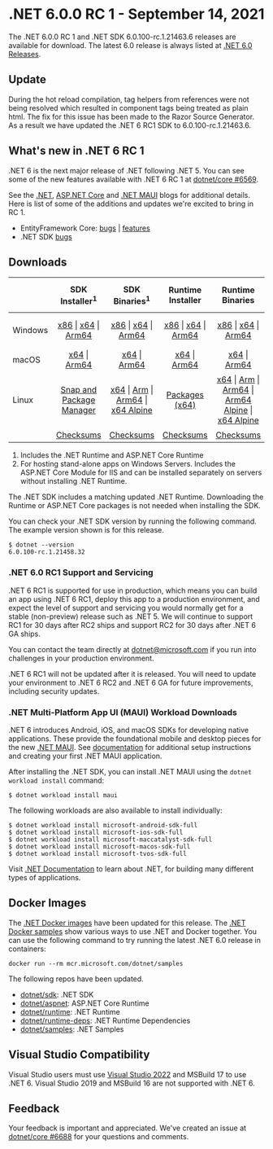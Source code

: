 # .NET 6.0.0 RC 1 - September 14, 2021

The .NET 6.0.0 RC 1 and .NET SDK 6.0.100-rc.1.21463.6 releases are available for download. The latest 6.0 release is always listed at [.NET 6.0 Releases](../README.md).

## Update
During the hot reload compilation, tag helpers from references were not being resolved which resulted in component tags being treated as plain html. The fix for this issue has been made to the Razor Source Generator. As a result we have updated the .NET 6 RC1 SDK to 6.0.100-rc.1.21463.6.

## What's new in .NET 6 RC 1

.NET 6 is the next major release of .NET following .NET 5. You can see some of the new features available with .NET 6 RC 1 at [dotnet/core #6569](https://github.com/dotnet/core/issues/6569).

See the [.NET][dotnet-blog], [ASP.NET Core][aspnet-blog] and [.NET MAUI][maui-blog] blogs for additional details.
Here is list of some of the additions and updates we're excited to bring in RC 1.

* EntityFramework Core: [bugs][ef_bugs] | [features][ef_features]
* .NET SDK [bugs][sdk_bugs]

## Downloads

|           | SDK Installer<sup>1</sup>                        | SDK Binaries<sup>1</sup>                 | Runtime Installer                                        | Runtime Binaries                                 | ASP.NET Core Runtime           |Windows Desktop Runtime          |
| --------- | :------------------------------------------:     | :----------------------:                 | :---------------------------:                            | :-------------------------:                      | :-----------------:            | :-----------------:            |
| Windows   | [x86][dotnet-sdk-win-x86.exe] \| [x64][dotnet-sdk-win-x64.exe] \| [Arm64][dotnet-sdk-win-arm64.exe] | [x86][dotnet-sdk-win-x86.zip] \| [x64][dotnet-sdk-win-x64.zip] \|  [Arm64][dotnet-sdk-win-arm64.zip] | [x86][dotnet-runtime-win-x86.exe] \| [x64][dotnet-runtime-win-x64.exe] \| [Arm64][dotnet-runtime-win-arm64.exe] | [x86][dotnet-runtime-win-x86.zip] \| [x64][dotnet-runtime-win-x64.zip] \| [Arm64][dotnet-runtime-win-arm64.zip] | [x86][aspnetcore-runtime-win-x86.exe] \| [x64][aspnetcore-runtime-win-x64.exe] \|<br/> [Hosting Bundle][dotnet-hosting-win.exe]<sup>2</sup> | [x86][windowsdesktop-runtime-win-x86.exe] \| [x64][windowsdesktop-runtime-win-x64.exe] \| [Arm64][windowsdesktop-runtime-win-Arm64.exe] |
| macOS     | [x64][dotnet-sdk-osx-x64.pkg] \| [Arm64][dotnet-sdk-osx-arm64.pkg] | [x64][dotnet-sdk-osx-x64.tar.gz]  \| [Arm64][dotnet-sdk-osx-arm64.tar.gz]  | [x64][dotnet-runtime-osx-x64.pkg] \| [Arm64][dotnet-runtime-osx-arm64.pkg] | [x64][dotnet-runtime-osx-x64.tar.gz] \| [Arm64][dotnet-runtime-osx-arm64.tar.gz] | [x64][aspnetcore-runtime-osx-x64.tar.gz] \| [Arm64][aspnetcore-runtime-osx-arm64.tar.gz]  | - |<sup>1</sup>
| Linux     |  [Snap and Package Manager](../install-linux.md) | [x64][dotnet-sdk-linux-x64.tar.gz] \| [Arm][dotnet-sdk-linux-arm.tar.gz] \| [Arm64][dotnet-sdk-linux-arm64.tar.gz] \| [x64 Alpine][dotnet-sdk-linux-musl-x64.tar.gz] | [Packages (x64)][linux-packages] | [x64][dotnet-runtime-linux-x64.tar.gz] \| [Arm][dotnet-runtime-linux-arm.tar.gz] \| [Arm64][dotnet-runtime-linux-arm64.tar.gz] \| [Arm64 Alpine][dotnet-runtime-linux-musl-arm64.tar.gz] \| [x64 Alpine][dotnet-runtime-linux-musl-x64.tar.gz] | [x64][aspnetcore-runtime-linux-x64.tar.gz]<sup>1</sup>  \| [Arm][aspnetcore-runtime-linux-arm.tar.gz] \| [Arm64][aspnetcore-runtime-linux-arm64.tar.gz]<sup>1</sup>  \| [x64 Alpine][aspnetcore-runtime-linux-musl-x64.tar.gz] \| [Arm64 Alpine][aspnetcore-runtime-linux-musl-arm64.tar.gz] | - | <sup>1</sup> |
|  | [Checksums][checksums-sdk]                             | [Checksums][checksums-sdk]                                      | [Checksums][checksums-runtime]                             | [Checksums][checksums-runtime]  | [Checksums][checksums-runtime]  | [Checksums][checksums-runtime]


1. Includes the .NET Runtime and ASP.NET Core Runtime
2. For hosting stand-alone apps on Windows Servers. Includes the ASP.NET Core Module for IIS and can be installed separately on servers without installing .NET Runtime.


The .NET SDK includes a matching updated .NET Runtime. Downloading the Runtime or ASP.NET Core packages is not needed when installing the SDK.

You can check your .NET SDK version by running the following command. The example version shown is for this release.

```console
$ dotnet --version
6.0.100-rc.1.21458.32
```
### .NET 6.0 RC1 Support and Servicing

.NET 6 RC1 is supported for use in production, which means you can build an app using .NET 6 RC1, deploy this app to a production environment, and expect the level of support and servicing you would normally get for a stable (non-preview) release such as .NET 5. We will continue to support RC1 for 30 days after RC2 ships and support RC2 for 30 days after .NET 6 GA ships.

You can contact the team directly at dotnet@microsoft.com if you run into challenges in your production environment.

.NET 6 RC1 will not be updated after it is released. You will need to update your environment to .NET 6 RC2 and .NET 6 GA for future improvements, including security updates.


### .NET Multi-Platform App UI (MAUI) Workload Downloads

.NET 6 introduces Android, iOS, and macOS SDKs for developing native applications. These provide the foundational mobile and desktop pieces for the new [.NET MAUI](https://github.com/dotnet/maui). See [documentation](https://learn.microsoft.com/dotnet/maui/get-started/installation) for additional setup instructions and creating your first .NET MAUI application.

After installing the .NET SDK, you can install .NET MAUI using the `dotnet workload install` command:

```console
$ dotnet workload install maui
```

The following workloads are also available to install individually:

```console
$ dotnet workload install microsoft-android-sdk-full
$ dotnet workload install microsoft-ios-sdk-full
$ dotnet workload install microsoft-maccatalyst-sdk-full
$ dotnet workload install microsoft-macos-sdk-full
$ dotnet workload install microsoft-tvos-sdk-full
```


Visit [.NET Documentation](https://learn.microsoft.com/dotnet/core/) to learn about .NET, for building many different types of applications.


## Docker Images

The [.NET Docker images](https://hub.docker.com/_/microsoft-dotnet) have been updated for this release. The [.NET Docker samples](https://github.com/dotnet/dotnet-docker/blob/main/samples/README.md) show various ways to use .NET and Docker together. You can use the following command to try running the latest .NET 6.0 release in containers:

```console
docker run --rm mcr.microsoft.com/dotnet/samples
```

The following repos have been updated.

* [dotnet/sdk](https://github.com/dotnet/dotnet-docker/blob/main/README.sdk.md): .NET SDK
* [dotnet/aspnet](https://github.com/dotnet/dotnet-docker/blob/main/README.aspnet.md): ASP.NET Core Runtime
* [dotnet/runtime](https://github.com/dotnet/dotnet-docker/blob/main/README.runtime.md): .NET Runtime
* [dotnet/runtime-deps](https://github.com/dotnet/dotnet-docker/blob/main/README.runtime.md): .NET Runtime Dependencies
* [dotnet/samples](https://github.com/dotnet/dotnet-docker/blob/main/README.samples.md): .NET Samples


## Visual Studio Compatibility

Visual Studio users must use [Visual Studio 2022](https://visualstudio.microsoft.com) and MSBuild 17 to use .NET 6.  Visual Studio 2019 and MSBuild 16 are not supported with .NET 6.


## Feedback

Your feedback is important and appreciated. We've created an issue at [dotnet/core #6688](https://github.com/dotnet/core/issues/6688) for your questions and comments.

[blob-runtime]: https://dotnetcli.blob.core.windows.net/dotnet/Runtime/
[blob-sdk]: https://dotnetcli.blob.core.windows.net/dotnet/Sdk/
[release-notes]: 6.0.0-rc.1.md

[checksums-runtime]: https://dotnetcli.blob.core.windows.net/dotnet/checksums/6.0.0-rc.1-sha.txt
[checksums-sdk]: https://dotnetcli.blob.core.windows.net/dotnet/checksums/6.0.0-rc.1-sha.txt

[linux-install]: https://learn.microsoft.com/dotnet/core/install/linux

[dotnet-blog]:  https://devblogs.microsoft.com/dotnet/announcing-net-6-rc1/
[aspnet-blog]: https://devblogs.microsoft.com/aspnet/asp-net-core-updates-in-net-6-rc-1
[maui-blog]: https://devblogs.microsoft.com/dotnet/update-on-dotnet-maui/
[ef_bugs]: https://github.com/dotnet/efcore/issues?q=is%3Aissue+milestone%3A6.0.0-rc1+is%3Aclosed+label%3Atype-bug
[ef_features]: https://github.com/dotnet/efcore/issues?q=is%3Aissue+milestone%3A6.0.0-rc1+is%3Aclosed+label%3Atype-enhancement

[aspnet_bugs]: https://github.com/aspnet/AspNetCore/issues?q=is%3Aissue+milestone%3A6.0.0-rc1+label%3ADone+label%3Abug
[aspnet_features]: https://github.com/aspnet/AspNetCore/issues?q=is%3Aissue+milestone%3A6.0.0-rc1+label%3ADone+label%3Aenhancement
[runtime_bugs]: https://github.com/dotnet/runtime/issues?utf8=%E2%9C%93&q=is%3Aissue+milestone%3A6.0+label%3Abug+
[runtime_features]: https://github.com/dotnet/runtime/issues?q=is%3Aissue+milestone%3A6.0+label%3Aenhancement

[sdk_bugs]: https://github.com/dotnet/sdk/issues?q=is%3Aissue+is%3Aclosed+milestone%3A6.0.1xx
[linux-packages]: ../install-linux.md


[//]: # ( Runtime 6.0.0-rc.1.21451.13)
[dotnet-runtime-linux-arm.tar.gz]: https://download.visualstudio.microsoft.com/download/pr/2a48f1cb-e22c-4e80-8f29-3f7e5bd48dcb/e747a6268462ab0bc999210d99f8cb16/dotnet-runtime-6.0.0-rc.1.21451.13-linux-arm.tar.gz
[dotnet-runtime-linux-arm64.tar.gz]: https://download.visualstudio.microsoft.com/download/pr/fccf0b2b-847f-4d10-922c-d10e48188bb7/0e3e03d3573f4e07337d9f7469e5fb3a/dotnet-runtime-6.0.0-rc.1.21451.13-linux-arm64.tar.gz
[dotnet-runtime-linux-musl-arm.tar.gz]: https://download.visualstudio.microsoft.com/download/pr/cdbbb1b6-9e9a-4bf8-8e31-709b6892422d/a8ff88abfdd6055ab21c497ee0ba5645/dotnet-runtime-6.0.0-rc.1.21451.13-linux-musl-arm.tar.gz
[dotnet-runtime-linux-musl-arm64.tar.gz]: https://download.visualstudio.microsoft.com/download/pr/e210ff92-a285-46d6-84c3-b65cbfd98d1b/581915718d78dd1c4d049e191e5fa917/dotnet-runtime-6.0.0-rc.1.21451.13-linux-musl-arm64.tar.gz
[dotnet-runtime-linux-musl-x64.tar.gz]: https://download.visualstudio.microsoft.com/download/pr/43f0420f-eace-4bac-845d-7ba41344c45e/d3e66c06444609aff096add39b2f5148/dotnet-runtime-6.0.0-rc.1.21451.13-linux-musl-x64.tar.gz
[dotnet-runtime-linux-x64.tar.gz]: https://download.visualstudio.microsoft.com/download/pr/24c9c4a7-03a8-42ed-9b83-1fcc7dd85e16/eb36df3559cc7ee3500c4b38f9949fa9/dotnet-runtime-6.0.0-rc.1.21451.13-linux-x64.tar.gz
[dotnet-runtime-osx-arm64.pkg]: https://download.visualstudio.microsoft.com/download/pr/882caec9-4114-41d9-8f50-18d09591ac72/a8f682edb8f7db4624df9e435628e761/dotnet-runtime-6.0.0-rc.1.21451.13-osx-arm64.pkg
[dotnet-runtime-osx-arm64.tar.gz]: https://download.visualstudio.microsoft.com/download/pr/ee2f49da-82d5-4aa0-8ca5-b4f69e5c2632/80dda33cc2beef778af12c150e66e118/dotnet-runtime-6.0.0-rc.1.21451.13-osx-arm64.tar.gz
[dotnet-runtime-osx-x64.pkg]: https://download.visualstudio.microsoft.com/download/pr/a8608d51-2363-4352-9102-f76d360deeea/d1c289e36f88b8eaa2e1464ae11d25c9/dotnet-runtime-6.0.0-rc.1.21451.13-osx-x64.pkg
[dotnet-runtime-osx-x64.tar.gz]: https://download.visualstudio.microsoft.com/download/pr/662c0cee-18f8-42da-b476-7111bda7cf9a/89a2b71cd00c12ec6158541e0dabfdcd/dotnet-runtime-6.0.0-rc.1.21451.13-osx-x64.tar.gz
[dotnet-runtime-win-arm64.exe]: https://download.visualstudio.microsoft.com/download/pr/0f9c758f-c41e-457d-b549-ba796d759b36/1295dbb5f9480b92805803ef6db82b8d/dotnet-runtime-6.0.0-rc.1.21451.13-win-arm64.exe
[dotnet-runtime-win-arm64.zip]: https://download.visualstudio.microsoft.com/download/pr/efddc729-e811-484e-b94c-0b834dfe5cdb/59e9fff8ae904b12aa6db5a6fa7b801b/dotnet-runtime-6.0.0-rc.1.21451.13-win-arm64.zip
[dotnet-runtime-win-x64.exe]: https://download.visualstudio.microsoft.com/download/pr/76fe5506-77bb-4d63-bdf0-ca7df0e53602/25d6641885253ec8427345438728d324/dotnet-runtime-6.0.0-rc.1.21451.13-win-x64.exe
[dotnet-runtime-win-x64.zip]: https://download.visualstudio.microsoft.com/download/pr/49e82f9b-976e-4930-965e-fa04dedef039/bf732bbeb65dbc4f8db9c456da98b7fb/dotnet-runtime-6.0.0-rc.1.21451.13-win-x64.zip
[dotnet-runtime-win-x86.exe]: https://download.visualstudio.microsoft.com/download/pr/78a2bfc7-837e-4bee-ad69-09a49f9c8dbe/56e0884d46ed8009b4d13ea94b6750a6/dotnet-runtime-6.0.0-rc.1.21451.13-win-x86.exe
[dotnet-runtime-win-x86.zip]: https://download.visualstudio.microsoft.com/download/pr/c4686929-8c0a-46d1-bf40-6454d5e0825d/9c377b25edbe8afcd8a78b0b9f6baa3c/dotnet-runtime-6.0.0-rc.1.21451.13-win-x86.zip

[//]: # ( WindowsDesktop 6.0.0-rc.1.21451.3)
[windowsdesktop-runtime-win-arm64.exe]: https://download.visualstudio.microsoft.com/download/pr/417f9150-053b-4091-8513-b16dd67815af/32c0251c6add0e92b259dd34fa4bf199/windowsdesktop-runtime-6.0.0-rc.1.21451.3-win-arm64.exe
[windowsdesktop-runtime-win-x64.exe]: https://download.visualstudio.microsoft.com/download/pr/d680e227-d8e3-4e14-ad37-8e3256b7a94b/5c77d6166d48cac837dd0625c1b9518d/windowsdesktop-runtime-6.0.0-rc.1.21451.3-win-x64.exe
[windowsdesktop-runtime-win-x86.exe]: https://download.visualstudio.microsoft.com/download/pr/9c2fc2d0-82bf-48ce-94cb-bcf0d7ccbc70/2f957898b09f3dd784bdb504b543b0c8/windowsdesktop-runtime-6.0.0-rc.1.21451.3-win-x86.exe

[//]: # ( ASP 6.0.0-rc.1.21452.15)
[aspnetcore-runtime-linux-arm.tar.gz]: https://download.visualstudio.microsoft.com/download/pr/00b59131-805d-4b49-8871-642613806e37/eec5b92bab33c0bb12d526c70d5a94ec/aspnetcore-runtime-6.0.0-rc.1.21452.15-linux-arm.tar.gz
[aspnetcore-runtime-linux-arm64.tar.gz]: https://download.visualstudio.microsoft.com/download/pr/038f4d5d-8e6e-47ef-8fe7-522ff8dc5c42/d34d25c006ac6b13f8edf5fa5899ccd9/aspnetcore-runtime-6.0.0-rc.1.21452.15-linux-arm64.tar.gz
[aspnetcore-runtime-linux-musl-arm.tar.gz]: https://download.visualstudio.microsoft.com/download/pr/062c9a0a-2afb-4baa-be96-865482b340db/d806b8fa25b796952d7adaee6444f9ed/aspnetcore-runtime-6.0.0-rc.1.21452.15-linux-musl-arm.tar.gz
[aspnetcore-runtime-linux-musl-arm64.tar.gz]: https://download.visualstudio.microsoft.com/download/pr/5edd04eb-062e-4669-8bff-5949431c5c87/3866a55a973852c1b92c853aa2540df9/aspnetcore-runtime-6.0.0-rc.1.21452.15-linux-musl-arm64.tar.gz
[aspnetcore-runtime-linux-musl-x64.tar.gz]: https://download.visualstudio.microsoft.com/download/pr/223a5980-5610-47eb-a983-059110f9826c/ab708db6cdd837af5cd685493bdbea0c/aspnetcore-runtime-6.0.0-rc.1.21452.15-linux-musl-x64.tar.gz
[aspnetcore-runtime-linux-x64.tar.gz]: https://download.visualstudio.microsoft.com/download/pr/c88d8dbc-bcd2-4400-b0ef-03e362c49068/c0048366f3c44d2b49a59acc28f79647/aspnetcore-runtime-6.0.0-rc.1.21452.15-linux-x64.tar.gz
[aspnetcore-runtime-osx-arm64.tar.gz]: https://download.visualstudio.microsoft.com/download/pr/23d484eb-a685-495c-92a7-72903cf2d690/6d13b4f78811a50a62853269e371aa51/aspnetcore-runtime-6.0.0-rc.1.21452.15-osx-arm64.tar.gz
[aspnetcore-runtime-osx-x64.tar.gz]: https://download.visualstudio.microsoft.com/download/pr/aa322eb2-04fc-455a-9a18-416502c25e9b/1eaecb29e7b05fcb70ccc0aae964f2af/aspnetcore-runtime-6.0.0-rc.1.21452.15-osx-x64.tar.gz
[aspnetcore-runtime-win-arm64.zip]: https://download.visualstudio.microsoft.com/download/pr/843da093-3f3e-42a1-95d4-e1a37e5b93d0/5dfebb0aaa073f2a10dbecde2b529e83/aspnetcore-runtime-6.0.0-rc.1.21452.15-win-arm64.zip
[aspnetcore-runtime-win-x64.exe]: https://download.visualstudio.microsoft.com/download/pr/c08c9070-7538-4792-9a55-6cce32bff933/52bc9bfc52f38f7723191f00d3e85143/aspnetcore-runtime-6.0.0-rc.1.21452.15-win-x64.exe
[aspnetcore-runtime-win-x64.zip]: https://download.visualstudio.microsoft.com/download/pr/7c2d29ac-07a7-4c79-bf1e-ca5185d9906e/f756deb9df37e23740ce6c416408e9c1/aspnetcore-runtime-6.0.0-rc.1.21452.15-win-x64.zip
[aspnetcore-runtime-win-x86.exe]: https://download.visualstudio.microsoft.com/download/pr/418ac220-fd7a-4b76-bcb8-2ed514dfa002/0599b94b48bf971567f599b70e9aeafb/aspnetcore-runtime-6.0.0-rc.1.21452.15-win-x86.exe
[aspnetcore-runtime-win-x86.zip]: https://download.visualstudio.microsoft.com/download/pr/8ba3d9ea-1258-4421-91e1-8774e53a3d3b/58600398adbf68a9cf630958fba026fe/aspnetcore-runtime-6.0.0-rc.1.21452.15-win-x86.zip
[dotnet-hosting-win.exe]: https://download.visualstudio.microsoft.com/download/pr/aef4eaa9-2214-4e24-bd87-af7c4643ac4d/00fad9e518498beb5807f9064a0a2433/dotnet-hosting-6.0.0-rc.1.21452.15-win.exe

[//]: # ( SDK 6.0.100-rc.1.21463.6)
[dotnet-sdk-linux-arm.tar.gz]: https://download.visualstudio.microsoft.com/download/pr/a31e2042-c0fb-47e1-a1a6-9e925bf33182/1479d388ef3ece7e1048a9423486b821/dotnet-sdk-6.0.100-rc.1.21463.6-linux-arm.tar.gz
[dotnet-sdk-linux-arm64.tar.gz]: https://download.visualstudio.microsoft.com/download/pr/c56c49ce-176e-4472-bd0c-5667475790f2/018c2de72f984826afe4b1b87715f1c0/dotnet-sdk-6.0.100-rc.1.21463.6-linux-arm64.tar.gz
[dotnet-sdk-linux-musl-arm.tar.gz]: https://download.visualstudio.microsoft.com/download/pr/88014120-b5e4-4cc4-986e-8e9290ad59e7/0e778995d305ebe7cea9ebf303edcdfb/dotnet-sdk-6.0.100-rc.1.21463.6-linux-musl-arm.tar.gz
[dotnet-sdk-linux-musl-arm64.tar.gz]: https://download.visualstudio.microsoft.com/download/pr/a137fa2c-57c8-465d-855a-9039e50adbfe/077f89f3eb22f23b19158bb7eb698aed/dotnet-sdk-6.0.100-rc.1.21463.6-linux-musl-arm64.tar.gz
[dotnet-sdk-linux-musl-x64.tar.gz]: https://download.visualstudio.microsoft.com/download/pr/ddb6b148-6882-46dd-9885-a803b460a66d/7e773236a05890fd2799045b96a85526/dotnet-sdk-6.0.100-rc.1.21463.6-linux-musl-x64.tar.gz
[dotnet-sdk-linux-x64.tar.gz]: https://download.visualstudio.microsoft.com/download/pr/5fcb98bb-21e1-47a5-bb8e-bb25f41a3e52/04811d5d05b7e694f040d2a13c1aae4c/dotnet-sdk-6.0.100-rc.1.21463.6-linux-x64.tar.gz
[dotnet-sdk-osx-arm64.pkg]: https://download.visualstudio.microsoft.com/download/pr/80b891ce-2814-4368-b255-04513b5a3743/f08abf896b03124744c32a2e86749a75/dotnet-sdk-6.0.100-rc.1.21463.6-osx-arm64.pkg
[dotnet-sdk-osx-arm64.tar.gz]: https://download.visualstudio.microsoft.com/download/pr/a869ee27-5a92-4aba-8b23-8424743c6e0f/dd515a1c3a86349727b8543148a3d607/dotnet-sdk-6.0.100-rc.1.21463.6-osx-arm64.tar.gz
[dotnet-sdk-osx-x64.pkg]: https://download.visualstudio.microsoft.com/download/pr/4ca60318-1905-4b5a-90ad-060bc5357857/a129beb791b78a034e5e6453273dcd84/dotnet-sdk-6.0.100-rc.1.21463.6-osx-x64.pkg
[dotnet-sdk-osx-x64.tar.gz]: https://download.visualstudio.microsoft.com/download/pr/9ee10a55-7afe-4036-abfa-1d1821ccfd87/395cd9032a535f8b55c4dbce088a8189/dotnet-sdk-6.0.100-rc.1.21463.6-osx-x64.tar.gz
[dotnet-sdk-win-arm64.exe]: https://download.visualstudio.microsoft.com/download/pr/73e35032-5d20-408d-aae6-ea5a78b789c0/01842a950be338c03e282fce537906d4/dotnet-sdk-6.0.100-rc.1.21463.6-win-arm64.exe
[dotnet-sdk-win-arm64.zip]: https://download.visualstudio.microsoft.com/download/pr/da7bac83-8479-49b3-b0ae-60847f051879/e6bd3f58e3c5a9e017bd1329bdc03e3c/dotnet-sdk-6.0.100-rc.1.21463.6-win-arm64.zip
[dotnet-sdk-win-x64.exe]: https://download.visualstudio.microsoft.com/download/pr/d214c16c-4485-441b-b4e8-50867f370ff9/159f2e1223b494b909ce2288fc2bc6c5/dotnet-sdk-6.0.100-rc.1.21463.6-win-x64.exe
[dotnet-sdk-win-x64.zip]: https://download.visualstudio.microsoft.com/download/pr/c50149b6-4e1f-4278-869a-742aa2c7cfe5/bc936112cb6f6215b456c6c1e77d8826/dotnet-sdk-6.0.100-rc.1.21463.6-win-x64.zip
[dotnet-sdk-win-x86.exe]: https://download.visualstudio.microsoft.com/download/pr/0cc5e1ae-c744-4a5e-a950-28bd3149da86/8f2db99d1aa77594928356fde7467586/dotnet-sdk-6.0.100-rc.1.21463.6-win-x86.exe
[dotnet-sdk-win-x86.zip]: https://download.visualstudio.microsoft.com/download/pr/408d9e77-ed5b-47c0-a2ae-5d7e76e174a3/321fedf9069aa8b0794913b1aa2e7f94/dotnet-sdk-6.0.100-rc.1.21463.6-win-x86.zip
